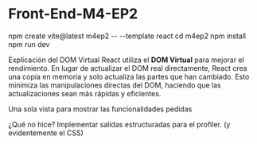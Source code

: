 # Front-End-M4-EP2
npm create vite@latest m4ep2 -- --template react
cd m4ep2
npm install
npm run dev

Explicación del DOM Virtual
React utiliza el <b>DOM Virtual</b> para mejorar el rendimiento.
En lugar de actualizar el DOM real directamente, React crea una copia en memoria y solo actualiza las partes que han cambiado.
Esto minimiza las manipulaciones directas del DOM, haciendo que las actualizaciones sean más rápidas y eficientes.

Una sola vista para mostrar las funcionalidades pedidas

¿Qué no hice?
Implementar salidas estructuradas para el profiler.
(y evidentemente el CSS)